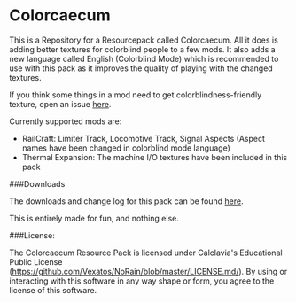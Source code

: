 Colorcaecum
========

This is a Repository for a Resourcepack called Colorcaecum. All it does is adding better textures for colorblind people to a few mods. It also adds a new language called English (Colorblind Mode) which is recommended to use with this pack as it improves the quality of playing with the changed textures.

If you think some things in a mod need to get colorblindness-friendly texture, open an issue [here](https://github.com/Vexatos/Colorcaecum/issues).

Currently supported mods are:
  * RailCraft: Limiter Track, Locomotive Track, Signal Aspects (Aspect names have been changed in colorblind mode language)
  * Thermal Expansion: The machine I/O textures have been included in this pack

###Downloads

The downloads and change log for this pack can be found [here](https://github.com/Vexatos/Colorcaecum/releases).

This is entirely made for fun, and nothing else.

###License:

The Colorcaecum Resource Pack is licensed under Calclavia's Educational Public License (https://github.com/Vexatos/NoRain/blob/master/LICENSE.md/). By using or interacting with this software in any way shape or form, you agree to the license of this software.
